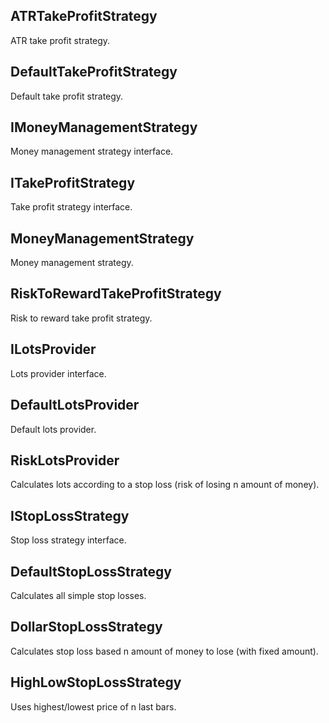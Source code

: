 ## ATRTakeProfitStrategy

ATR take profit strategy.

## DefaultTakeProfitStrategy

Default take profit strategy.

## IMoneyManagementStrategy

Money management strategy interface.

## ITakeProfitStrategy

Take profit strategy interface.

## MoneyManagementStrategy

Money management strategy.

## RiskToRewardTakeProfitStrategy

Risk to reward take profit strategy.

## ILotsProvider

Lots provider interface.

## DefaultLotsProvider

Default lots provider.

## RiskLotsProvider

Calculates lots according to a stop loss (risk of losing n amount of money).

## IStopLossStrategy

Stop loss strategy interface.

## DefaultStopLossStrategy

Calculates all simple stop losses.

## DollarStopLossStrategy

Calculates stop loss based n amount of money to lose (with fixed amount).

## HighLowStopLossStrategy

Uses highest/lowest price of n last bars.